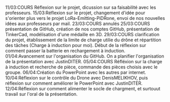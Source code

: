 11/03:COURS Réflexion sur le projet, dicussion sur sa faisabilité avec les professeurs.
15/03:Réflexion sur le projet, changement d'idée pour s'orienter plus vers le projet LoRa-Emitting-PiDRone, envoi de nos nouvelles idées aux professeurs par mail.
23/03:COURS annulés
25/03:COURS présentation de GitHub, création de nos comptes GitHub, présentation de TinkerCad, modélisation d'une médaille en 3D.
29/03:COURS clarification du projet, établissement de la limite de charge utilie du drône et répartition des tâches (Charge à induction pour moi). Début de la réflexion sur comment passer la batterie en rechargement à induction.
01/04:Avancement sur l'organisation du GitHub. On a planifier l'organisation de la présentation avec JustinDITER.
05/04:COURS Réfléxion sur la charge à induction et recherche de pièce, commande des pièces choisis avec le groupe.
06/04:Création du PowerPoint avec les autres par internet.
10/04:Réflexion sur le contrôle du Drone avec DenisMELIKHOV, puis réflexion sur comment améliorer le PowerPoint avec JustinDITER.
12/04:Réflexion sur comment alimenter le socle de chargment, et surtouut travail sur l'oral de la présentation.
